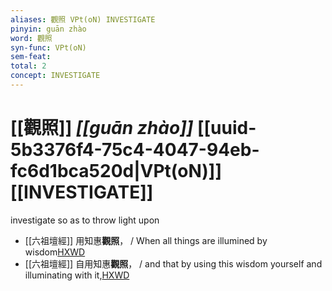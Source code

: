 ```yaml
---
aliases: 觀照 VPt(oN) INVESTIGATE
pinyin: guān zhào
word: 觀照
syn-func: VPt(oN)
sem-feat: 
total: 2
concept: INVESTIGATE 
---
```

# [[觀照]] *[[guān zhào]]*  [[uuid-5b3376f4-75c4-4047-94eb-fc6d1bca520d|VPt(oN)]] [[INVESTIGATE]]
investigate so as to throw light upon
 - [[六祖壇經]] 用知惠**觀照**， / When all things are illumined by wisdom[HXWD](https://hxwd.org/textview.html?location=KR6q0082_T_001-0340a.84)
 - [[六祖壇經]] 自用知惠**觀照**， / and that by using this wisdom yourself and illuminating with it,[HXWD](https://hxwd.org/textview.html?location=KR6q0082_T_001-0340b.16)